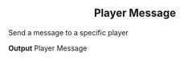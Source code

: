 <h2 style="text-align:center;"> Player Message</h2>

Send a message to a specific player
<br>

**Output**
Player Message
<br>

